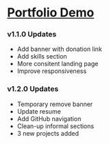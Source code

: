# [Portfolio Demo](https://mehdibenayed.netlify.app/)

### v1.1.0 Updates

- Add banner with donation link
- Add skills section
- More consitent landing page
- Improve responsiveness

### v1.2.0 Updates

- Temporary remove banner
- Update resume
- Add GitHub navigation
- Clean-up informal sections
- 3 new projects added
